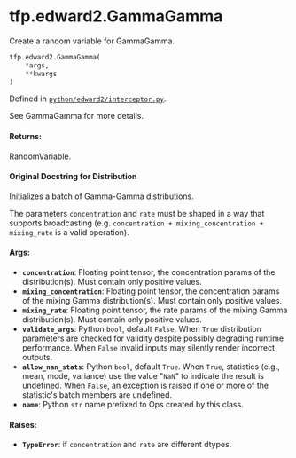 <div itemscope itemtype="http://developers.google.com/ReferenceObject">
<meta itemprop="name" content="tfp.edward2.GammaGamma" />
<meta itemprop="path" content="Stable" />
</div>

# tfp.edward2.GammaGamma

Create a random variable for GammaGamma.

``` python
tfp.edward2.GammaGamma(
    *args,
    **kwargs
)
```



Defined in [`python/edward2/interceptor.py`](https://github.com/tensorflow/probability/tree/master/tensorflow_probability/python/edward2/interceptor.py).

<!-- Placeholder for "Used in" -->

See GammaGamma for more details.

#### Returns:

RandomVariable.


#### Original Docstring for Distribution

Initializes a batch of Gamma-Gamma distributions.

The parameters `concentration` and `rate` must be shaped in a way that
supports broadcasting (e.g.
`concentration + mixing_concentration + mixing_rate` is a valid operation).

#### Args:


* <b>`concentration`</b>: Floating point tensor, the concentration params of the
  distribution(s). Must contain only positive values.
* <b>`mixing_concentration`</b>: Floating point tensor, the concentration params of
  the mixing Gamma distribution(s). Must contain only positive values.
* <b>`mixing_rate`</b>: Floating point tensor, the rate params of the mixing Gamma
  distribution(s). Must contain only positive values.
* <b>`validate_args`</b>: Python `bool`, default `False`. When `True` distribution
  parameters are checked for validity despite possibly degrading runtime
  performance. When `False` invalid inputs may silently render incorrect
  outputs.
* <b>`allow_nan_stats`</b>: Python `bool`, default `True`. When `True`, statistics
  (e.g., mean, mode, variance) use the value "`NaN`" to indicate the
  result is undefined. When `False`, an exception is raised if one or more
  of the statistic's batch members are undefined.
* <b>`name`</b>: Python `str` name prefixed to Ops created by this class.


#### Raises:


* <b>`TypeError`</b>: if `concentration` and `rate` are different dtypes.